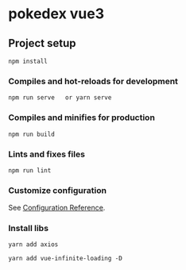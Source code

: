 # pokedex vue3

## Project setup
```
npm install
```

### Compiles and hot-reloads for development
```
npm run serve   or yarn serve
```

### Compiles and minifies for production
```
npm run build
```

### Lints and fixes files
```
npm run lint
```

### Customize configuration
See [Configuration Reference](https://cli.vuejs.org/config/).

### Install libs
```
yarn add axios
```
```
yarn add vue-infinite-loading -D
```
